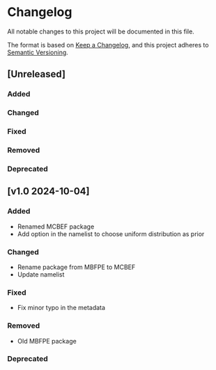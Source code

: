 # Changelog

All notable changes to this project will be documented in this file.

The format is based on [Keep a Changelog](https://keepachangelog.com/en/1.0.0/),
and this project adheres to [Semantic Versioning](https://semver.org/spec/v2.0.0.html).

## [Unreleased]

### Added

### Changed

### Fixed

### Removed

### Deprecated

## [v1.0 2024-10-04]

### Added
- Renamed MCBEF package
- Add option in the namelist to choose uniform distribution as prior
### Changed
- Rename package from MBFPE to MCBEF
- Update namelist
### Fixed
- Fix minor typo in the metadata 
### Removed
- Old MBFPE package
### Deprecated
